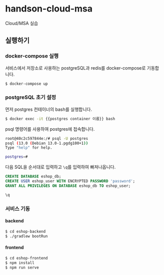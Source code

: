 # handson-cloud-msa
Cloud/MSA 실습

## 실행하기

### docker-compose 실행

서비스에서 저장소로 사용하는 postgreSQL과 redis를 docker-compose로 기동합니다. 

``` bash
$ docker-compose up
```

### postgreSQL 초기 설정

먼저 postgres 컨테이너의 bash를 실행합니다.

``` bash
$ docker exec -it {{postgres container 이름}} bash
```

psql 명령어를 사용하여 postgres에 접속합니다.

``` bash
root@40c2c597844e:/# psql -U postgres
psql (13.0 (Debian 13.0-1.pgdg100+1))
Type "help" for help.

postgres=#
```

다음 SQL을 순서대로 입력하고 `\q`를 입력하여 빠져나옵니다.
``` sql
CREATE DATABASE eshop_db;
CREATE USER eshop_user WITH ENCRYPTED PASSWORD 'password';
GRANT ALL PRIVILEGES ON DATABASE eshop_db TO eshop_user;

\q
```

### 서비스 기동

#### backend

``` bash
$ cd eshop-backend
$ ./gradlew bootRun
```

#### frontend

``` bash
$ cd eshop-frontend
$ npm install
$ npm run serve
```
